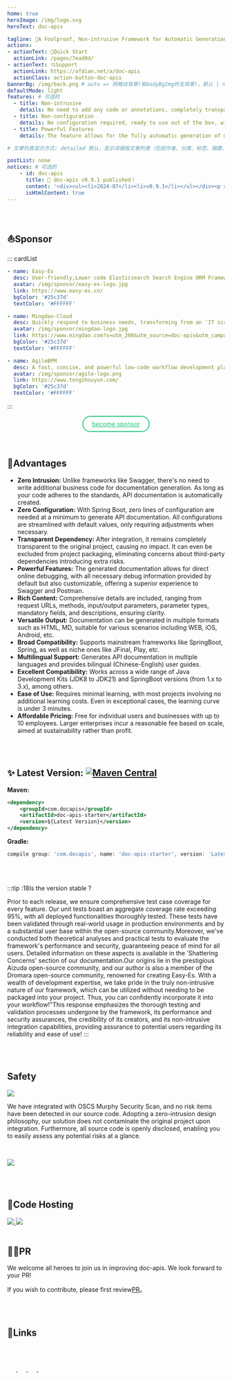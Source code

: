 ```yaml
---
home: true
heroImage: /img/logo.svg
heroText: doc-apis

tagline: 🚀A Foolproof, Non-intrusive Framework for Automatic Generation of Interface Documentation
actions:
- actionText: 🚀Quick Start
  actionLink: /pages/7ead0d/
- actionText: 💘Support
  actionLink: https://afdian.net/a/doc-apis
  actionClass: action-button-doc-apis
bannerBg: /img/back.png # auto => 网格纹背景(有bodyBgImg时无背景)，默认 | none => 无 | '大图地址' | background: 自定义背景样式       提示：如发现文本颜色不适应你的背景时可以到palette.styl修改$bannerTextColor变量
defaultMode: light
features: # 可选的
  - title: Non-intrusive
    details: No need to add any code or annotations, completely transparent and unobtrusive, and no need to package it into the project at all.
  - title: Non-configuration
    details: No configuration required, ready to use out of the box, with zero learning cost.
  - title: Powerful Features
    details: The feature allows for the fully automatic generation of multi-platform, multi-format, and multilingual API documentation, which can also be tested online.

# 文章列表显示方式: detailed 默认，显示详细版文章列表（包括作者、分类、标签、摘要、分页等）| simple => 显示简约版文章列表（仅标题和日期）| none 不显示文章列表

postList: none
notices: # 可选的
    - id: doc-apis
      title: 🚀 doc-apis v0.9.1 published！
      content: '<div><ul><li>2024-07</li><li>v0.9.1</li></ul></div><p style="text-align: right;"><a href="/pages/2934a3/">View Details</a></p>'
      isHtmlContent: true
---
```

<Notice :data="$frontmatter.notices"/>

<br/>

## ⛵Sponsor

::: cardList
```yaml
- name: Easy-Es
  desc: User-friendly,Lower code Elasticsearch Search Engine ORM Framework...
  avatar: /img/sponsor/easy-es-logo.jpg
  link: https://www.easy-es.cn/
  bgColor: '#25c37d'
  textColor: '#FFFFFF'

- name: Mingdao-Cloud
  desc: Quickly respond to business needs, transforming from an 'IT scapegoat' into an 'IT hero'...
  avatar: /img/sponsor/mingdao-logo.jpg
  link: https://www.mingdao.com?s=utm_206&utm_source=doc-apis&utm_campaign=IT%E7%BD%91%E7%AB%99&utm_content=%E6%B3%A8%E5%86%8C%E4%BD%93%E9%AA%8C
  bgColor: '#25c37d'
  textColor: '#FFFFFF'

- name: AgileBPM
  desc: A fast, concise, and powerful low-code workflow development platform...
  avatar: /img/sponsor/agile-logo.png
  link: https://www.tongzhouyun.com/
  bgColor: '#25c37d'
  textColor: '#FFFFFF'

```
:::



<style>
  .page-wwads{
    width:100%!important;
    min-height: 0!important;
    margin: 0;
  }
  .page-wwads .wwads-img img{
    width:80px!important;
  }
  .page-wwads .wwads-poweredby{
    width: 40px;
    position: absolute;
    right: 25px;
    bottom: 3px;
  }
  .wwads-content .wwads-text, .page-wwads .wwads-text{
    height: 100%;
    padding-top: 5px;
    display: block;
  }
</style>

<style>
.become-sponsor{
  padding: 8px 20px;
  display: inline-block;
  color:  #25c37d;
  border-radius: 30px;
  box-sizing: border-box;
  border: 2px solid #25c37d;
}
</style>

<!-- AD -->


<p align="center">
  <a class="become-sponsor" href="/pages/fb599d/">become sponsor</a>
</p>

<br/>

## 🍬Advantages
- **Zero Intrusion:** Unlike frameworks like Swagger, there's no need to write additional business code for documentation generation. As long as your code adheres to the standards, API documentation is automatically created.
- **Zero Configuration:** With Spring Boot, zero lines of configuration are needed at a minimum to generate API documentation. All configurations are streamlined with default values, only requiring adjustments when necessary.
- **Transparent Dependency:** After integration, it remains completely transparent to the original project, causing no impact. It can even be excluded from project packaging, eliminating concerns about third-party dependencies introducing extra risks.
- **Powerful Features:**  The generated documentation allows for direct online debugging, with all necessary debug information provided by default but also customizable, offering a superior experience to Swagger and Postman.
- **Rich Content:** Comprehensive details are included, ranging from request URLs, methods, input/output parameters, parameter types, mandatory fields, and descriptions, ensuring clarity.
- **Versatile Output:** Documentation can be generated in multiple formats such as HTML, MD, suitable for various scenarios including WEB, iOS, Android, etc.
- **Broad Compatibility:** Supports mainstream frameworks like SpringBoot, Spring, as well as niche ones like JFinal, Play, etc.
- **Multilingual Support:** Generates API documentation in multiple languages and provides bilingual (Chinese-English) user guides.
- **Excellent Compatibility:** Works across a wide range of Java Development Kits (JDK8 to JDK21) and SpringBoot versions (from 1.x to 3.x), among others.
- **Ease of Use:** Requires minimal learning, with most projects involving no additional learning costs. Even in exceptional cases, the learning curve is under 3 minutes.
- **Affordable Pricing:** Free for individual users and businesses with up to 10 employees. Larger enterprises incur a reasonable fee based on scale, aimed at sustainability rather than profit.

<br/>
<br/>

## ✨ Latest Version: [![Maven Central](https://img.shields.io/github/v/release/xpc1024/doc-apis?include_prereleases&logo=xpc&style=plastic)](https://search.maven.org/search?q=g:com.doc-apis)

**Maven:**

```xml
<dependency>
    <groupId>com.docapis</groupId>
    <artifactId>doc-apis-starter</artifactId>
    <version>${Latest Version}</version>
</dependency>
```
**Gradle:**

```groovy
compile group: 'com.docapis', name: 'doc-apis-starter', version: 'Latest Version'
```
<br/>
<br/>

:::tip :18Is the version stable ?

Prior to each release, we ensure comprehensive test case coverage for every feature. Our unit tests boast an aggregate coverage rate exceeding 95%, with all deployed functionalities thoroughly tested. These tests have been validated through real-world usage in production environments and by a substantial user base within the open-source community.Moreover, we've conducted both theoretical analyses and practical tests to evaluate the framework's performance and security, guaranteeing peace of mind for all users. Detailed information on these aspects is available in the 'Shattering Concerns' section of our documentation.Our origins lie in the prestigious Aizuda open-source community, and our author is also a member of the Dromara open-source community, renowned for creating Easy-Es. With a wealth of development expertise, we take pride in the truly non-intrusive nature of our framework, which can be utilized without needing to be packaged into your project. Thus, you can confidently incorporate it into your workflow!"This response emphasizes the thorough testing and validation processes undergone by the framework, its performance and security assurances, the credibility of its creators, and its non-intrusive integration capabilities, providing assurance to potential users regarding its reliability and ease of use!
:::

<br/>
<br/>

## Safety 
<a href="https://www.murphysec.com/dr/htY0sMYDQaDn4X8iXp" alt="OSCS Status"><img src="https://www.oscs1024.com/platform/badge/dromara/easy-es.git.svg?size=small"/></a>

We have integrated with OSCS Murphy Security Scan, and no risk items have been detected in our source code. Adopting a zero-intrusion design philosophy, our solution does not contaminate the original project upon integration. Furthermore, all source code is openly disclosed, enabling you to easily assess any potential risks at a glance. 

<br/>

<a href="https://www.murphysec.com/dr/htY0sMYDQaDn4X8iXp" alt="OSCS Status"><img class="no-zoom" src="https://www.oscs1024.com/platform/badge/dromara/easy-es.git.svg?size=large"/></a>

<br/>

<br/>

## 🏡Code Hosting

<a href='https://gitee.com/easy-es/doc-apis' target="_blank">
    <img class="no-zoom" src="https://img.shields.io/badge/Gitee-red?logo=gitee&logoColor=white&style=for-the-badge"/>
</a>

<a href="https://github.com/xpc1024/doc-apis" target="_blank">
    <img class="no-zoom" src="https://img.shields.io/badge/Github-blue?logo=github&logoColor=white&style=for-the-badge"/>
</a>

<br/>
<br/>

## 💪🏻PR

We welcome all heroes to join us in improving doc-apis. We look forward to your PR!

If you wish to contribute, please first review[PR](/pages/7d828w/)。

<br/>
<br/>


## 🧲Links
<div>
  <span style="width: 150px;text-align: left">
      <a href="https://www.easy-es.cn/" target="_blank">
          <img :src="$withBase('/img/external/easy-es.png')" class="no-zoom" style="height:40px;max-width:150px;margin: 10px;">
      </a>
  </span>
  <span style="width: 150px;flex:1;text-align: left">
      <a href="https://gitee.com" target="_blank">
          <img :src="$withBase('/img/external/gitee-logo.png')" class="no-zoom" style="height:40px;max-width:150px;margin: 10px;">
      </a>
  </span>
  <span style="width: 150px;text-align: left">
      <a href="https://www.oschina.net" target="_blank">
          <img :src="$withBase('/img/external/oschina-logo.png')" class="no-zoom" style="height:40px;max-width:150px;margin: 10px;">
      </a>
  </span>
  <span style="width: 150px;text-align: left">
      <a href="https://baomidou.com/" target="_blank">
          <img :src="$withBase('/img/external/mp.png')" class="no-zoom" style="height:40px;max-width:150px;margin: 10px;">
      </a>
  </span>
</div>

<br/>

<style lang="stylus">
.action-button-doc-apis
    margin-left 0.7rem
    margin-top 0.5rem
    display inline-block
    font-size 1.2rem
    background-color #68c400
    padding 0.8rem 1.6rem
    border-radius 4px
    transition background-color 0.1s ease
    box-sizing border-box
    border-bottom 1px solid #A63939
    color #000000
    &:hover
        background-color lighten(#68c400, 10%)
</style>